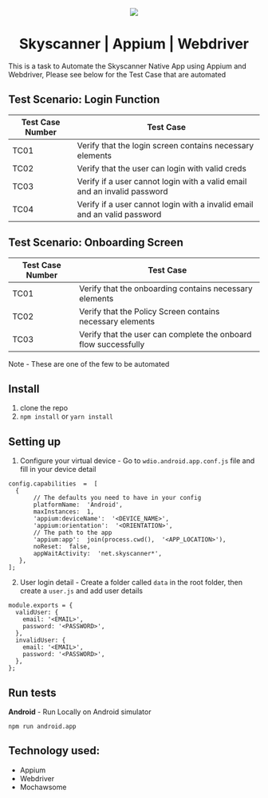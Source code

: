 <p align="center">
 <img src="https://journey.symphonyoflove.net/wp-content/uploads/2019/09/Skyscanner-new-Logo.png" />

 </p>
<h1 align="center">Skyscanner | Appium | Webdriver </h1>

This is a task to Automate the Skyscanner Native App using Appium and Webdriver, Please see below for the Test Case that are automated 

## **Test Scenario**:  Login Function 

| Test Case Number | Test Case |
|--|--|
|TC01| Verify that the login screen contains necessary elements |
|TC02| Verify that the user can login with valid creds|
|TC03| Verify if a user cannot login with a valid email and an invalid password |
|TC04| Verify if a user cannot login with a invalid email and an valid password |

## **Test Scenario**:  Onboarding Screen 

| Test Case Number | Test Case |
|--|--|
|TC01| Verify that the onboarding contains necessary elements |
|TC02| Verify that the Policy Screen contains necessary elements|
|TC03| Verify that the user can complete the onboard flow successfully |

Note - These are one of the few to be automated
## Install

1.  clone the repo
2.  `npm install` or 	`yarn install`

## Setting up
1. Configure your virtual device -  Go to `wdio.android.app.conf.js` file and fill in your device detail 
```
config.capabilities  =  [
  {
       // The defaults you need to have in your config
       platformName:  'Android',
       maxInstances:  1,
       'appium:deviceName':  '<DEVICE_NAME>',
       'appium:orientation':  '<ORIENTATION>',
       // The path to the app
       'appium:app':  join(process.cwd(),  '<APP_LOCATION>'),
       noReset:  false,
       appWaitActivity:  'net.skyscanner*',
   },
];
```
2. User login detail - Create a folder called `data` in the root folder, then create a `user.js` and add user details 
```
module.exports = {
  validUser: {
    email: '<EMAIL>',
    password: '<PASSWORD>',
  },
  invalidUser: {
    email: '<EMAIL>',
    password: '<PASSWORD>',
  },
};

```

## Run tests
**Android** - Run Locally on Android simulator

 
```
npm run android.app
```

## Technology used:

 - Appium
 - Webdriver
 - Mochawsome
